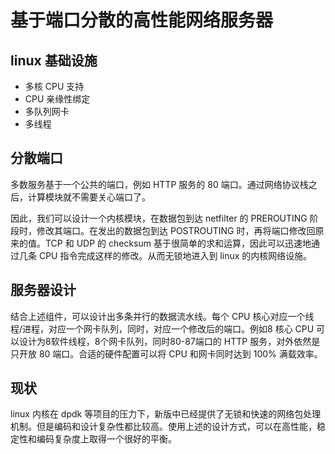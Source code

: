 # 基于端口分散的高性能网络服务器

## linux 基础设施
- 多核 CPU 支持
- CPU 亲缘性绑定
- 多队列网卡
- 多线程

## 分散端口
多数服务基于一个公共的端口，例如 HTTP 服务的 80 端口。通过网络协议栈之后，计算模块就不需要关心端口了。

因此，我们可以设计一个内核模块，在数据包到达 netfilter 的 PREROUTING 阶段时，修改其端口。在发出的数据包到达 POSTROUTING 时，再将端口修改回原来的值。TCP 和 UDP 的 checksum 基于很简单的求和运算，因此可以迅速地通过几条 CPU 指令完成这样的修改。从而无锁地进入到 linux 的内核网络设施。

## 服务器设计
结合上述组件，可以设计出多条并行的数据流水线。每个 CPU 核心对应一个线程/进程，对应一个网卡队列，同时，对应一个修改后的端口。例如8 核心 CPU 可以设计为8软件线程，8个网卡队列，同时80-87端口的 HTTP 服务，对外依然是只开放 80 端口。合适的硬件配置可以将 CPU 和网卡同时达到 100% 满载效率。

## 现状

linux 内核在 dpdk 等项目的压力下，新版中已经提供了无锁和快速的网络包处理机制。但是编码和设计复杂性都比较高。使用上述的设计方式，可以在高性能，稳定性和编码复杂度上取得一个很好的平衡。
